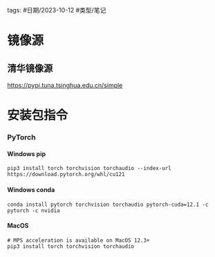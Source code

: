 




tags: #日期/2023-10-12 #类型/笔记 

# 镜像源

## 清华镜像源
https://pypi.tuna.tsinghua.edu.cn/simple


# 安装包指令


### PyTorch
#### Windows pip

```shell
pip3 install torch torchvision torchaudio --index-url https://download.pytorch.org/whl/cu121
```


#### Windows conda

```shell
conda install pytorch torchvision torchaudio pytorch-cuda=12.1 -c pytorch -c nvidia
```

#### MacOS

```shell
# MPS acceleration is available on MacOS 12.3+
pip3 install torch torchvision torchaudio
```